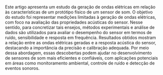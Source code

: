 Este artigo apresenta um estudo da geração de ondas elétricas em
relação às caracterı́sticas de um protótipo fı́sico de um sensor de som. O objetivo do estudo foi representar medições limitadas à geração de ondas elétricas,
com foco na avaliação das propriedades acústicas do sensor. Nesse sentido,
para concretizar tais ensejos, métodos experimentais e análise de dados são
utilizados para avaliar o desempenho do sensor em termos de ruı́do, sensibilidade e resposta em frequência. Resultados obtidos mostram a relação entre
as ondas elétricas geradas e a resposta acústica do sensor, destacando a importância da precisão e calibração adequada. Por meio dessa abordagem, essas descobertas podem ajudar no desenvolvimento de sensores de som mais eficientes e confiáveis, com aplicações potenciais em áreas como monitoramento
ambiental, controle de ruı́do e detecção de eventos sonoros.
